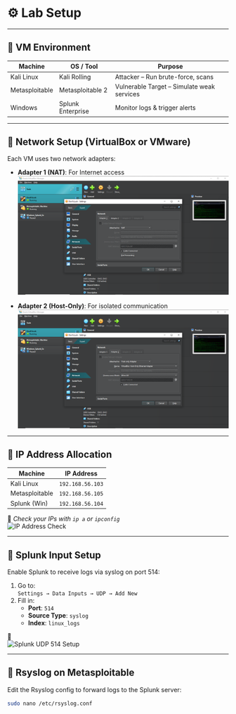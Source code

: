 # ⚙️ Lab Setup

---

## 🔧 VM Environment

| Machine        | OS / Tool          | Purpose                        |
|----------------|--------------------|--------------------------------|
| Kali Linux     | Kali Rolling       | Attacker – Run brute-force, scans |
| Metasploitable | Metasploitable 2   | Vulnerable Target – Simulate weak services |
| Windows        | Splunk Enterprise  | Monitor logs & trigger alerts |

---

## 🔗 Network Setup (VirtualBox or VMware)

Each VM uses two network adapters:

- **Adapter 1 (NAT)**: For Internet access  
  ![NAT Adapter](../screenshots/lab_network_nat.png)

- **Adapter 2 (Host-Only)**: For isolated communication  
  ![Host-Only Adapter](../screenshots/lab_network_hostonly.png)

---

## 🧠 IP Address Allocation

| Machine        | IP Address        |
|----------------|------------------|
| Kali Linux     | `192.168.56.103` |
| Metasploitable | `192.168.56.105` |
| Splunk (Win)   | `192.168.56.104` |

📸 *Check your IPs with `ip a` or `ipconfig`*  
![IP Address Check](../screenshots/ip_addresses.png)

---

## 📝 Splunk Input Setup

Enable Splunk to receive logs via syslog on port 514:

1. Go to:  
   `Settings → Data Inputs → UDP → Add New`
2. Fill in:
   - **Port**: `514`
   - **Source Type**: `syslog`
   - **Index**: `linux_logs`

📸  
![Splunk UDP 514 Setup](../screenshots/splunk_listener_514.png)

---

## 🧾 Rsyslog on Metasploitable

Edit the Rsyslog config to forward logs to the Splunk server:

```bash
sudo nano /etc/rsyslog.conf
